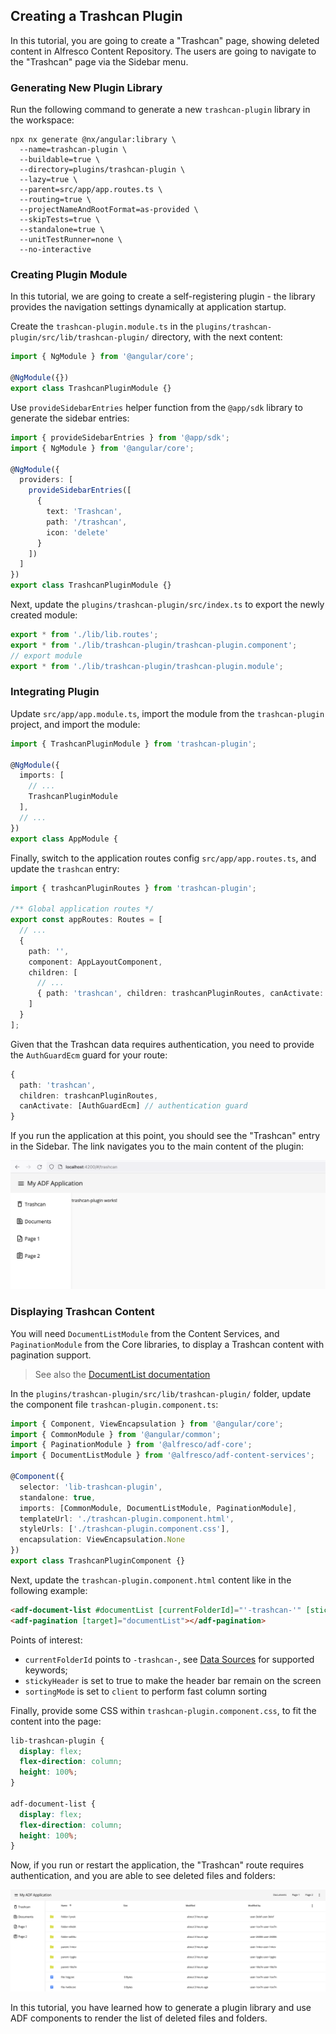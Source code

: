 ## Creating a Trashcan Plugin

In this tutorial, you are going to create a "Trashcan" page, showing deleted content in Alfresco Content Repository. The users are going to navigate to the "Trashcan" page via the Sidebar menu.

### Generating New Plugin Library

Run the following command to generate a new `trashcan-plugin` library in the workspace:

```shell
npx nx generate @nx/angular:library \
  --name=trashcan-plugin \
  --buildable=true \
  --directory=plugins/trashcan-plugin \
  --lazy=true \
  --parent=src/app/app.routes.ts \
  --routing=true \
  --projectNameAndRootFormat=as-provided \
  --skipTests=true \
  --standalone=true \
  --unitTestRunner=none \
  --no-interactive
```

### Creating Plugin Module

In this tutorial, we are going to create a self-registering plugin - the library provides the navigation settings dynamically at application startup.

Create the `trashcan-plugin.module.ts` in the `plugins/trashcan-plugin/src/lib/trashcan-plugin/` directory,
with the next content:

```ts
import { NgModule } from '@angular/core';

@NgModule({})
export class TrashcanPluginModule {}
```

Use `provideSidebarEntries` helper function from the `@app/sdk` library to generate the sidebar entries:

```ts
import { provideSidebarEntries } from '@app/sdk';
import { NgModule } from '@angular/core';

@NgModule({
  providers: [
    provideSidebarEntries([
      {
        text: 'Trashcan',
        path: '/trashcan',
        icon: 'delete'
      }
    ])
  ]
})
export class TrashcanPluginModule {}
```

Next, update the `plugins/trashcan-plugin/src/index.ts` to export the newly created module:

```ts
export * from './lib/lib.routes';
export * from './lib/trashcan-plugin/trashcan-plugin.component';
// export module
export * from './lib/trashcan-plugin/trashcan-plugin.module';
```

### Integrating Plugin

Update `src/app/app.module.ts`, import the module from the `trashcan-plugin` project, and import the module:

```ts
import { TrashcanPluginModule } from 'trashcan-plugin';

@NgModule({
  imports: [
    // ...
    TrashcanPluginModule
  ],
  // ...
})
export class AppModule {

```

Finally, switch to the application routes config `src/app/app.routes.ts`, and update the `trashcan` entry:

```ts
import { trashcanPluginRoutes } from 'trashcan-plugin';

/** Global application routes */
export const appRoutes: Routes = [
  // ...
  {
    path: '',
    component: AppLayoutComponent,
    children: [
      // ...
      { path: 'trashcan', children: trashcanPluginRoutes, canActivate: [AuthGuardEcm] }
    ]
  }
];
```

Given that the Trashcan data requires authentication, you need to provide the `AuthGuardEcm` guard for your route:

```ts
{
  path: 'trashcan',
  children: trashcanPluginRoutes,
  canActivate: [AuthGuardEcm] // authentication guard
}
```

If you run the application at this point, you should see the "Trashcan" entry in the Sidebar.
The link navigates you to the main content of the plugin:

![Trashcan Tutorial: first run](./images/tutorials_trashcan_01.png)

### Displaying Trashcan Content

You will need `DocumentListModule` from the Content Services, and `PaginationModule` from the Core libraries,
to display a Trashcan content with pagination support.

> See also the [DocumentList documentation](https://github.com/Alfresco/alfresco-ng2-components/blob/develop/docs/content-services/components/document-list.component.md)

In the `plugins/trashcan-plugin/src/lib/trashcan-plugin/` folder, update the component file `trashcan-plugin.component.ts`:

```ts
import { Component, ViewEncapsulation } from '@angular/core';
import { CommonModule } from '@angular/common';
import { PaginationModule } from '@alfresco/adf-core';
import { DocumentListModule } from '@alfresco/adf-content-services';

@Component({
  selector: 'lib-trashcan-plugin',
  standalone: true,
  imports: [CommonModule, DocumentListModule, PaginationModule],
  templateUrl: './trashcan-plugin.component.html',
  styleUrls: ['./trashcan-plugin.component.css'],
  encapsulation: ViewEncapsulation.None
})
export class TrashcanPluginComponent {}
```

Next, update the `trashcan-plugin.component.html` content like in the following example:

```html
<adf-document-list #documentList [currentFolderId]="'-trashcan-'" [stickyHeader]="true" [sortingMode]="'client'"></adf-document-list>
<adf-pagination [target]="documentList"></adf-pagination>
```

Points of interest:

- `currentFolderId` points to `-trashcan-`, see [Data Sources](https://github.com/Alfresco/alfresco-ng2-components/blob/develop/docs/content-services/components/document-list.component.md#data-sources) for supported keywords;
- `stickyHeader` is set to true to make the header bar remain on the screen
- `sortingMode` is set to `client` to perform fast column sorting

Finally, provide some CSS within `trashcan-plugin.component.css`, to fit the content into the page:

```css
lib-trashcan-plugin {
  display: flex;
  flex-direction: column;
  height: 100%;
}

adf-document-list {
  display: flex;
  flex-direction: column;
  height: 100%;
}
```

Now, if you run or restart the application, the "Trashcan" route requires authentication, and you are able to see deleted files and folders:

![Trashcan Tutorial: showing data](./images/tutorials_trashcan_02.png)

In this tutorial, you have learned how to generate a plugin library and use ADF components to render the list of deleted files and folders.
